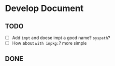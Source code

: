 # Develop Document

## TODO
- [ ] Add `impt` and doese impt a good name? `syspath`?
- [ ] How about `with inpkg:`? more simple

## DONE

